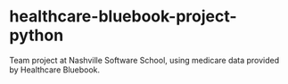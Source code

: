 # healthcare-bluebook-project-python
Team project at Nashville Software School, using medicare data provided by Healthcare Bluebook.

